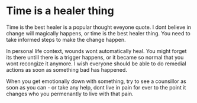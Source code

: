 # Time is a healer thing

Time is the best healer is a popular thought eveyone quote. I dont believe in change will magically happens, or time is the best healer thing. You need to take informed steps to make the change happen. 

In personal life context, wounds wont automatically heal. You might forget its there untill there is a trigger happens, or it became so normal that you wont recongize it anymore. I wish everyone should be able to do remedial actions as soon as something bad has happened. 

When you get emotionally down with something, try to see a counsillor as soon as you can - or take any help, dont live in pain for ever to the point it changes who you permenantly to live with that pain.



